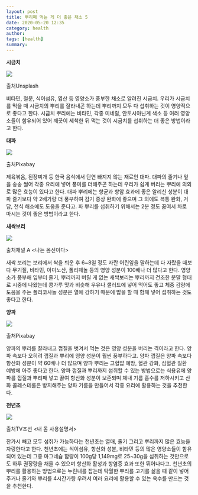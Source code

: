 ```yaml
---
layout: post
title: 뿌리째 먹는 게 더 좋은 채소 5
date: 2020-05-20 12:35
category: health
author: 
tags: [health]
summary: 
---
```





**시금치**

![](https://img1.daumcdn.net/thumb/R720x0/?fname=https%3A%2F%2Ft1.daumcdn.net%2Fliveboard%2Finterstella-story%2F9946530fc9154ca5bc10e639f07e095c.JPG)

출처Unsplash

비타민, 철분, 식이섬유, 엽산 등 영양소가 풍부한 채소로 알려진 시금치. 우리가 시금치를 먹을 때 시금치의 뿌리를 잘라내곤 하는데 뿌리까지 모두 다 섭취하는 것이 영양적으로 좋다고 한다. 시금치 뿌리에는 비타민, 각종 미네랄, 안토시아닌계 색소 등 여러 영양소들이 함유되어 있어 깨끗이 세척한 뒤 먹는 것이 시금치를 섭취하는 더 좋은 방법이라고 한다.

**대파**

![](https://img1.daumcdn.net/thumb/R720x0/?fname=https%3A%2F%2Ft1.daumcdn.net%2Fliveboard%2Finterstella-story%2F7ca84aa4123d4517b3443361aa4454f0.JPG)

출처Pixabay

제육볶음, 된장찌개 등 한국 음식에서 단연 빠지지 않는 재료인 대파. 대파의 줄기나 잎을 송송 썰어 각종 요리에 넣어 풍미를 더해주곤 하는데 우리가 쉽게 버리는 뿌리에 의외로 많은 효능이 있다고 한다. 대파 뿌리에는 항균과 항암 효과에 좋은 알리신 성분이 대파 줄기보다 약 2배가량 더 풍부하여 감기 증상 완화에 좋으며 그 외에도 복통 완화, 거담, 천식 해소에도 도움을 준다고. 파 뿌리를 섭취하기 위해서는 2분 정도 끓여서 차로 마시는 것이 좋은 방법이라고 한다.

**새싹보리**

![](https://img1.daumcdn.net/thumb/R720x0/?fname=https%3A%2F%2Ft1.daumcdn.net%2Fliveboard%2Finterstella-story%2F642925af107147f580a479fd6f29160c.JPG)

출처채널 A <나는 몸신이다>

새싹 보리는 보리에서 싹을 틔운 후 6~8일 정도 자란 어린잎을 말하는데 다 자랐을 때보다 무기질, 비타민, 아미노산, 폴리페놀 등의 영양 성분이 100배나 더 많다고 한다. 영양소가 풍부해 잎부터 줄기, 뿌리까지 버릴 게 없는 새싹보리는 뿌리까지 건조한 분말 형태로 시중에 나왔는데 콩가루 맛과 비슷해 우유나 샐러드에 넣어 먹어도 좋고 체중 감량에 도움을 주는 폴리코사놀 성분은 열에 강하기 때문에 밥을 할 때 함께 넣어 섭취하는 것도 좋다고 한다.

**양파**

![](https://img1.daumcdn.net/thumb/R720x0/?fname=https%3A%2F%2Ft1.daumcdn.net%2Fliveboard%2Finterstella-story%2F9d3f5dfb616d4df8b512c756f5ac87e1.JPG)

출처Pixabay

양파의 뿌리를 잘라내고 껍질을 벗겨서 먹는 것은 영양 성분을 버리는 격이라고 한다. 양파 속보다 오히려 껍질과 뿌리에 영양 성분이 훨씬 풍부하다고. 양파 껍질은 양파 속보다 항산화 성분이 약 60배나 더 많으며 양파 뿌리는 고혈압 예방, 혈관 강화, 심혈관 질환 예방에 아주 좋다고 한다. 양파 껍질과 뿌리까지 섭취할 수 있는 방법으로는 식용유에 양파를 껍질과 뿌리째 넣고 끓여 항산화 성분이 보존되며 체내 기름 흡수를 저하시키고 산화 콜레스테롤은 방지해주는 양파 기름을 만들어서 각종 요리에 활용하는 것을 추천한다.

**천년초**

![](https://img1.daumcdn.net/thumb/R720x0/?fname=https%3A%2F%2Ft1.daumcdn.net%2Fliveboard%2Finterstella-story%2Fb63068571c3b4a44b771250c20ae61b6.JPG)

출처TV조선 <내 몸 사용설명서>

잔가시 빼고 모두 섭취가 가능하다는 천년초는 열매, 줄기 그리고 뿌리까지 많은 효능을 자랑한다고 한다. 천년초에는 식이섬유, 항산화 성분, 비타민 등의 많은 영양소들이 함유되어 있는데 그중 마그네슘 함량이 100g당 1,149mg로 25~30g을 섭취하는 것만으로도 하루 권장량을 채울 수 있으며 항산화 활성과 항염증 효과 또한 뛰어나다고. 천년초의 뿌리를 활용하는 방법으로는 누린내를 잡는데 탁월한 뿌리를 고기를 삶을 때 같이 넣어주거나 줄기와 뿌리를 4시간가량 우려서 여러 요리에 활용할 수 있는 육수를 만드는 것을 추천한다.